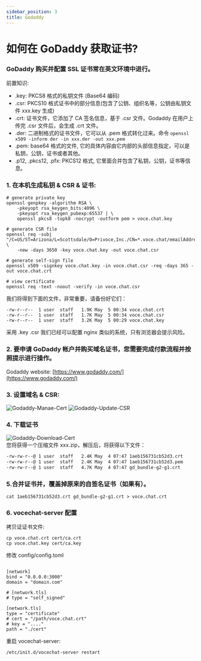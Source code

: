 ```yaml
---
sidebar_position: 3
title: Godaddy
---
```


# 如何在 GoDaddy 获取证书?

### GoDaddy 购买并配置 SSL 证书常在英文环境中进行。

前置知识:

- .key: PKCS8 格式的私钥文件 (Base64 编码)
- .csr:  PKCS10 格式证书中的部分信息(包含了公钥、组织名等，公钥由私钥文件 xxx.key 生成)
- .crt: 证书文件，它添加了 CA 签名信息，基于 .csr 文件。Godaddy 在用户上传完 .csr 文件后，会生成 .crt 文件。
- .der: 二进制格式的证书文件，它可以从 .pem 格式转化过来。命令 `openssl x509 -inform der -in xxx.der -out xxx.pem`
- .pem: base64 格式的文件, 它的具体内容由它内部的头部信息指定，可以是私钥，公钥，证书或者其他。
- .p12, .pkcs12, .pfx: PKCS12 格式, 它里面合并包含了私钥，公钥，证书等信息。

### 1. 在本机生成私钥 & CSR & 证书:

```shell
# generate private key
openssl genpkey -algorithm RSA \
    -pkeyopt rsa_keygen_bits:4096 \
    -pkeyopt rsa_keygen_pubexp:65537 | \
    openssl pkcs8 -topk8 -nocrypt -outform pem > voce.chat.key

# generate CSR file
openssl req -subj "/C=US/ST=Arizona/L=Scottsdale/O=Privoce,Inc./CN=*.voce.chat/emailAddress=api.privoce@gmail.com" \
    -new -days 3650 -key voce.chat.key -out voce.chat.csr

# generate self-sign file
openssl x509 -signkey voce.chat.key -in voce.chat.csr -req -days 365 -out voce.chat.crt

# view certificate
openssl req -text -noout -verify -in voce.chat.csr
```
我们将得到下面的文件，非常重要，请备份好它们：

```shell
-rw-r--r--  1 user  staff   1.9K May  5 00:34 voce.chat.crt
-rw-r--r--  1 user  staff   1.7K May  5 00:34 voce.chat.csr
-rw-r--r--  1 user  staff   3.2K May  5 00:29 voce.chat.key
```

采用 .key .csr 我们已经可以配置 nginx 类似的系统，只有浏览器会提示风险。

### 2. 要申请 GoDaddy 帐户并购买域名证书，您需要完成付款流程并按照提示进行操作。

Godaddy website: [https://www.godaddy.com/](https://www.godaddy.com/)

### 3. 设置域名 & CSR:

![Godaddy-Manae-Cert](image/godaddy-manage-cert.jpg)
![Godaddy-Update-CSR](image/godaddy-update-csr.jpg)

### 4. 下载证书

![Godaddy-Download-Cert](image/godaddy-download-cert.jpg)  
您将获得一个压缩文件 xxx.zip，解压后，将获得以下文件：

```bash
-rw-rw-r--@ 1 user  staff   2.4K May  4 07:47 1aeb156731cb52d3.crt
-rw-rw-r--@ 1 user  staff   2.4K May  4 07:47 1aeb156731cb52d3.pem
-rw-rw-r--@ 1 user  staff   4.7K May  4 07:47 gd_bundle-g2-g1.crt
```

### 5.合并证书并，覆盖掉原来的自签名证书（如果有）。

```shell
cat 1aeb156731cb52d3.crt gd_bundle-g2-g1.crt > voce.chat.crt
```

### 6. vocechat-server 配置

拷贝证证书文件:

```shell
cp voce.chat.crt cert/ca.crt
cp voce.chat.key cert/ca.key
```

修改 config/config.toml

```shell

[network]
bind = "0.0.0.0:3000"
domain = "domain.com"

# [network.tls]
# type = "self_signed"

[network.tls]
type = "certificate"
# cert = "/path/voce.chat.crt"
# key = "...."
path = "./cert"
```

重启 vocechat-server:

```shell
/etc/init.d/vocechat-server restart
```

<!--
```shell
server {
    listen 443;
    server_name www.xxx.com;
    ssl	on;
    ssl_certificate /usr/local/ssl/domain.crt;
    ssl_certificate_key /usr/local/ssl/domain.key;
}
```
-->
